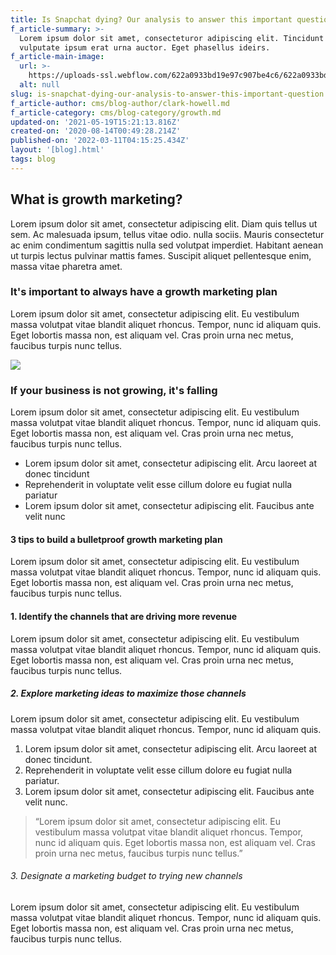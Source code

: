 ```yaml
---
title: Is Snapchat dying? Our analysis to answer this important question
f_article-summary: >-
  Lorem ipsum dolor sit amet, consecteturor adipiscing elit. Tincidunt donec
  vulputate ipsum erat urna auctor. Eget phasellus ideirs.
f_article-main-image:
  url: >-
    https://uploads-ssl.webflow.com/622a0933bd19e97c907be4c6/622a0933bd19e9101a7be624_image-blog-post-02-growth-template.jpg
  alt: null
slug: is-snapchat-dying-our-analysis-to-answer-this-important-question
f_article-author: cms/blog-author/clark-howell.md
f_article-category: cms/blog-category/growth.md
updated-on: '2021-05-19T15:21:13.816Z'
created-on: '2020-08-14T00:49:28.214Z'
published-on: '2022-03-11T04:15:25.434Z'
layout: '[blog].html'
tags: blog
---
```


What is growth marketing?
-------------------------

Lorem ipsum dolor sit amet, consectetur adipiscing elit. Diam quis tellus ut sem. Ac malesuada ipsum, tellus vitae odio. nulla sociis. Mauris consectetur ac enim condimentum sagittis nulla sed volutpat imperdiet. Habitant aenean ut turpis lectus pulvinar mattis fames. Suscipit aliquet pellentesque enim, massa vitae pharetra amet.

### It's important to always have a growth marketing plan

Lorem ipsum dolor sit amet, consectetur adipiscing elit. Eu vestibulum massa volutpat vitae blandit aliquet rhoncus. Tempor, nunc id aliquam quis. Eget lobortis massa non, est aliquam vel. Cras proin urna nec metus, faucibus turpis nunc tellus.

![](https://uploads-ssl.webflow.com/622a0933bd19e97c907be4c6/622a0933bd19e950077be634_image-case-studies-03-growth-template.svg)

### If your business is not growing, it's falling

Lorem ipsum dolor sit amet, consectetur adipiscing elit. Eu vestibulum massa volutpat vitae blandit aliquet rhoncus. Tempor, nunc id aliquam quis. Eget lobortis massa non, est aliquam vel. Cras proin urna nec metus, faucibus turpis nunc tellus.

*   Lorem ipsum dolor sit amet, consectetur adipiscing elit. Arcu laoreet at donec tincidunt
*   Reprehenderit in voluptate velit esse cillum dolore eu fugiat nulla pariatur
*   Lorem ipsum dolor sit amet, consectetur adipiscing elit. Faucibus ante velit nunc

#### 3 tips to build a bulletproof growth marketing plan

Lorem ipsum dolor sit amet, consectetur adipiscing elit. Eu vestibulum massa volutpat vitae blandit aliquet rhoncus. Tempor, nunc id aliquam quis. Eget lobortis massa non, est aliquam vel. Cras proin urna nec metus, faucibus turpis nunc tellus.

#### 1\. Identify the channels that are driving more revenue

Lorem ipsum dolor sit amet, consectetur adipiscing elit. Eu vestibulum massa volutpat vitae blandit aliquet rhoncus. Tempor, nunc id aliquam quis. Eget lobortis massa non, est aliquam vel. Cras proin urna nec metus, faucibus turpis nunc tellus.

##### 2\. Explore marketing ideas to maximize those channels

Lorem ipsum dolor sit amet, consectetur adipiscing elit. Eu vestibulum massa volutpat vitae blandit aliquet rhoncus. Tempor, nunc id aliquam quis.

1.  Lorem ipsum dolor sit amet, consectetur adipiscing elit. Arcu laoreet at donec tincidunt.
2.  Reprehenderit in voluptate velit esse cillum dolore eu fugiat nulla pariatur.
3.  Lorem ipsum dolor sit amet, consectetur adipiscing elit. Faucibus ante velit nunc.

> “Lorem ipsum dolor sit amet, consectetur adipiscing elit. Eu vestibulum massa volutpat vitae blandit aliquet rhoncus. Tempor, nunc id aliquam quis. Eget lobortis massa non, est aliquam vel. Cras proin urna nec metus, faucibus turpis nunc tellus.”

###### 3\. Designate a marketing budget to trying new channels

Lorem ipsum dolor sit amet, consectetur adipiscing elit. Eu vestibulum massa volutpat vitae blandit aliquet rhoncus. Tempor, nunc id aliquam quis. Eget lobortis massa non, est aliquam vel. Cras proin urna nec metus, faucibus turpis nunc tellus.

‍
-
